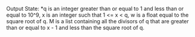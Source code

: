 Output State: *q is an integer greater than or equal to 1 and less than or equal to 10^9, x is an integer such that 1 <= x < q, w is a float equal to the square root of q. M is a list containing all the divisors of q that are greater than or equal to x - 1 and less than the square root of q.